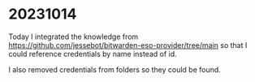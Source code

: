 # 20231014

Today I integrated the knowledge from <https://github.com/jessebot/bitwarden-eso-provider/tree/main> so that I could
reference credentials by name instead of id.

I also removed credentials from folders so they could be found.
